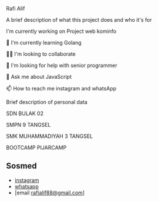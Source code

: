 
Rafi Alif

A brief description of what this project does and who it's for


I'm currently working on Project web kominfo

🧠 I'm currently learning Golang

👯‍♀️ I'm looking to collaborate

🤔 I'm looking for help with senior programmer

💬 Ask me about JavaScript

📫 How to reach me instagram and whatsApp


Brief description of personal data

SDN BULAK 02

SMPN 9 TANGSEL

SMK MUHAMMADIYAH 3 TANGSEL

BOOTCAMP PIJARCAMP 

## Sosmed

- [instagram](https://www.instagram.com/rapiialip__)
- [whatsapp](https://wa.me/+6287880258379)
- [email rafialif88@gmail.com]

